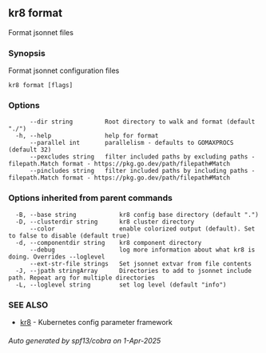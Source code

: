 ## kr8 format

Format jsonnet files

### Synopsis

Format jsonnet configuration files

```
kr8 format [flags]
```

### Options

```
      --dir string         Root directory to walk and format (default "./")
  -h, --help               help for format
      --parallel int       parallelism - defaults to GOMAXPROCS (default 32)
      --pexcludes string   filter included paths by excluding paths - filepath.Match format - https://pkg.go.dev/path/filepath#Match
      --pincludes string   filter included paths by including paths - filepath.Match format - https://pkg.go.dev/path/filepath#Match
```

### Options inherited from parent commands

```
  -B, --base string            kr8 config base directory (default ".")
  -D, --clusterdir string      kr8 cluster directory
      --color                  enable colorized output (default). Set to false to disable (default true)
  -d, --componentdir string    kr8 component directory
      --debug                  log more information about what kr8 is doing. Overrides --loglevel
      --ext-str-file strings   Set jsonnet extvar from file contents
  -J, --jpath stringArray      Directories to add to jsonnet include path. Repeat arg for multiple directories
  -L, --loglevel string        set log level (default "info")
```

### SEE ALSO

* [kr8](kr8.md)	 - Kubernetes config parameter framework

###### Auto generated by spf13/cobra on 1-Apr-2025
